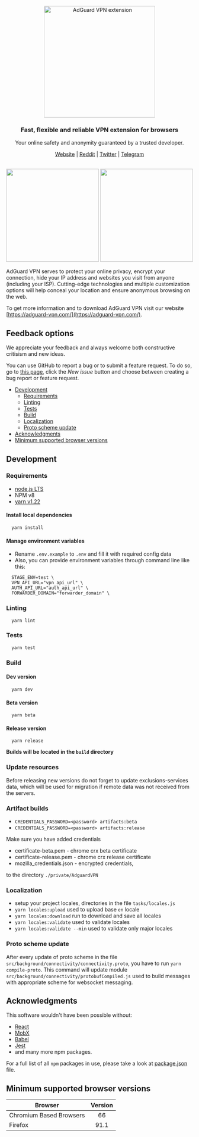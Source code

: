 <p align="center">
  <img src="https://user-images.githubusercontent.com/17472907/98385927-a14c1800-2060-11eb-98b2-126e8ed8efde.png" width="300px" alt="AdGuard VPN extension" />
</p>

<h3 align="center">Fast, flexible and reliable VPN extension for browsers</h3>

<p align="center">
  Your online safety and anonymity guaranteed by a trusted developer.
</p>

<p align="center">
    <a href="https://adguard-vpn.com/">Website</a> |
    <a href="https://reddit.com/r/Adguard">Reddit</a> |
    <a href="https://twitter.com/AdGuard">Twitter</a> |
    <a href="https://t.me/adguard_en">Telegram</a>
    <br /><br />
</p>


<p align="center">
<image src="https://user-images.githubusercontent.com/17472907/98386395-2df6d600-2061-11eb-9cf1-1a77cc35d9d8.png" width="250"> <image src="https://user-images.githubusercontent.com/17472907/98386416-318a5d00-2061-11eb-860e-d210a789f4cb.png" width="250">
</p>

AdGuard VPN serves to protect your online privacy, encrypt your connection, hide your IP address and websites you visit from anyone (including your ISP). Cutting-edge technologies and multiple customization options will help conceal your location and ensure anonymous browsing on the web.

To get more information and to download AdGuard VPN visit our website [https://adguard-vpn.com/](https://adguard-vpn.com/).

<a id="feedback"></a>

## Feedback options

We appreciate your feedback and always welcome both constructive critisism and new ideas.

You can use GitHub to report a bug or to submit a feature request. To do so, go to [this page](https://github.com/AdguardTeam/AdguardVPNExtension/issues), click the _New issue_ button and choose between creating a bug report or feature request.

- [Development](#development)
    - [Requirements](dev-requirements)
    - [Linting](#linting)
    - [Tests](#tests)
    - [Build](#build)
    - [Localization](#localization)
    - [Proto scheme update](#proto)
- [Acknowledgments](#acknowledgments)
- [Minimum supported browser versions](#minimum-supported-browser-versions)

<a id="development"></a>
## Development

<a id="dev-requirements"></a>
### Requirements

- [node.js LTS](https://nodejs.org/en/download/)
- NPM v8
- [yarn v1.22](https://yarnpkg.com/en/docs/install/)

#### Install local dependencies 
```
  yarn install
```

#### Manage environment variables
* Rename `.env.example` to `.env` and fill it with required config data
* Also, you can provide environment variables through command line like this:
```
  STAGE_ENV=test \
  VPN_API_URL="vpn_api_url" \
  AUTH_API_URL="auth_api_url" \
  FORWARDER_DOMAIN="forwarder_domain" \
```

<a id="linting"></a>
### Linting
```
  yarn lint
```

<a id="tests"></a>
### Tests
```
  yarn test
```

<a id="build"></a>
### Build

#### Dev version
```
  yarn dev
```

#### Beta version
```
  yarn beta
```

#### Release version
```
  yarn release
```

**Builds will be located in the `build` directory**

### Update resources
Before releasing new versions do not forget to update exclusions-services data, which will be used for migration if remote data was not received from the servers.

### Artifact builds
* `CREDENTIALS_PASSWORD=<password> artifacts:beta`
* `CREDENTIALS_PASSWORD=<password> artifacts:release`

Make sure you have added credentials

* certificate-beta.pem - chrome crx beta certificate
* certificate-release.pem - chrome crx release certificate
* mozilla_credentials.json - encrypted credentials,

to the directory `./private/AdguardVPN`

<a id="localization"></a>
### Localization
* setup your project locales, directories in the file `tasks/locales.js`
* `yarn locales:upload` used to upload base `en` locale
* `yarn locales:download` run to download and save all locales
* `yarn locales:validate` used to validate locales
* `yarn locales:validate --min` used to validate only major locales

<a id="proto"></a>
### Proto scheme update
After every update of proto scheme in the file `src/background/connectivity/connectivity.proto`,
you have to run `yarn compile-proto`.
This command will update module `src/background/connectivity/protobufCompiled.js` used to build messages
with appropriate scheme for websocket messaging.

<a id="acknowledgments"></a>
## Acknowledgments
This software wouldn't have been possible without:

- [React](https://github.com/facebook/react)
- [MobX](https://github.com/mobxjs/mobx)
- [Babel](https://github.com/babel/babel)
- [Jest](https://github.com/facebook/jest)
- and many more npm packages.

For a full list of all `npm` packages in use, please take a look at [package.json](package.json) file.

<a id='minimum-supported-browser-versions'></a>
## Minimum supported browser versions
| Browser                 	| Version 	|
|-------------------------	|:-------:	|
| Chromium Based Browsers 	|    66   	|
| Firefox                 	|    91.1   	|



